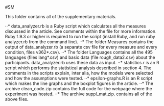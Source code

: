 #SM

This folder contains all of the supplementary materials.

⋅⋅* data_analyzer.rb is a Ruby script which calculates all the measures discussed in the article. See comments within the file for more information. Ruby 1.9.3 or higher is required to run the script (install Ruby, and run ruby analyzer.rb from the command line).
⋅⋅* The folder Measures contains the output of data_analyzer.rb (a separate csv file for every measure and every condition, files v362*.csv).
⋅⋅* The folder Languages contains all the 495 languages (files lang*.csv) and basic data (file rough_data2.csv) about the participants. data_analyzer.rb uses these data as input.
⋅⋅* statistics.r is an R script which performs the statistical analysis described in section 4. The comments in the scripts explain, inter alia, how the models were selected and how the assumptions were tested.
⋅⋅* epsilon-graphs.R is an R script which makes the line graphs and the boxplot figures in the article.
⋅⋅* The archive clean_code.zip contains the full code for the webpage where the experiment was hosted. 
⋅⋅* The archive suppl_mat.zip. contains all of the above files.
